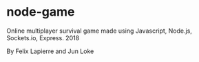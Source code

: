 # node-game
Online multiplayer survival game made using Javascript, Node.js, Sockets.io, Express. 
2018

By Felix Lapierre and Jun Loke
